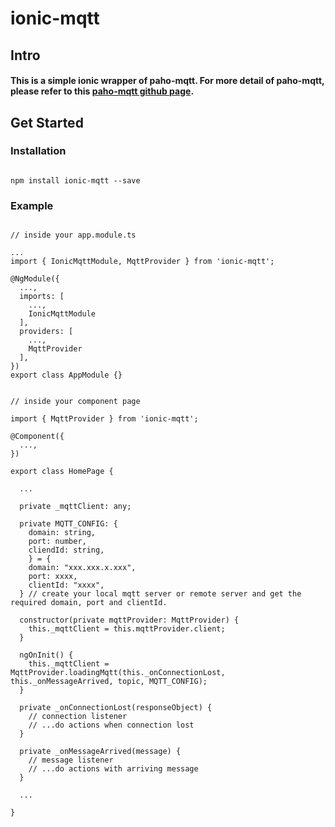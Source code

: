 # ionic-mqtt

## Intro

#### This is a simple ionic wrapper of paho-mqtt. For more detail of paho-mqtt, please refer to this [paho-mqtt github page](https://github.com/eclipse/paho.mqtt.javascript#readme).

## Get Started

### Installation

```

npm install ionic-mqtt --save

```

### Example
```

// inside your app.module.ts

...
import { IonicMqttModule, MqttProvider } from 'ionic-mqtt';

@NgModule({
  ...,
  imports: [
    ...,
    IonicMqttModule
  ],
  providers: [
    ...,
    MqttProvider
  ],
})
export class AppModule {}

```

```  

// inside your component page

import { MqttProvider } from 'ionic-mqtt';

@Component({
  ...,
})

export class HomePage {

  ...

  private _mqttClient: any;

  private MQTT_CONFIG: {
    domain: string,
    port: number,
    cliendId: string,
    } = {
    domain: "xxx.xxx.x.xxx",
    port: xxxx,
    clientId: "xxxx",
  } // create your local mqtt server or remote server and get the required domain, port and clientId.

  constructor(private mqttProvider: MqttProvider) {
    this._mqttClient = this.mqttProvider.client;
  }

  ngOnInit() {
    this._mqttClient = MqttProvider.loadingMqtt(this._onConnectionLost, this._onMessageArrived, topic, MQTT_CONFIG);
  }

  private _onConnectionLost(responseObject) {
    // connection listener
    // ...do actions when connection lost
  }

  private _onMessageArrived(message) {
    // message listener
    // ...do actions with arriving message
  }

  ...

}


```
